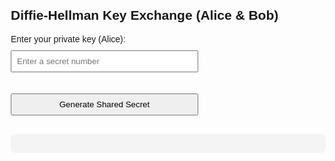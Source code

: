 <!DOCTYPE html>
<html lang="en">
<head>
  <meta charset="UTF-8">
  <title>Diffie-Hellman Key Exchange</title>
  <style>
    body {
      font-family: Arial, sans-serif;
      margin: 20px;
    }
    input, button {
      margin: 10px 0;
      padding: 8px;
      width: 300px;
    }
    #result {
      margin-top: 20px;
      background-color: #f4f4f4;
      padding: 15px;
      border-radius: 8px;
    }
  </style>
</head>
<body>

  <h2>Diffie-Hellman Key Exchange (Alice & Bob)</h2>

  <label>Enter your private key (Alice):</label><br>
  <input type="number" id="alicePrivateKey" placeholder="Enter a secret number"><br>
  
  <button onclick="performKeyExchange()">Generate Shared Secret</button>

  <div id="result"></div>

  <script>
    // Fixed prime number (p) and primitive root (g)
    const p = 23; // prime number
    const g = 5;  // primitive root

    // Randomly generate Bob's private key
    const bobPrivateKey = Math.floor(Math.random() * (p-2)) + 2; // between 2 and p-1

    function modPow(base, exponent, modulus) {
      if (modulus === 1) return 0;
      let result = 1;
      base = base % modulus;
      while (exponent > 0) {
        if (exponent % 2 === 1) {
          result = (result * base) % modulus;
        }
        exponent = Math.floor(exponent / 2);
        base = (base * base) % modulus;
      }
      return result;
    }

    function performKeyExchange() {
      const alicePrivateKey = parseInt(document.getElementById('alicePrivateKey').value);
      if (isNaN(alicePrivateKey) || alicePrivateKey <= 1 || alicePrivateKey >= p) {
        alert('Please enter a valid private key between 2 and ' + (p-1));
        return;
      }

      // Public keys
      const alicePublicKey = modPow(g, alicePrivateKey, p);
      const bobPublicKey = modPow(g, bobPrivateKey, p);

      // Shared secret keys
      const aliceSharedSecret = modPow(bobPublicKey, alicePrivateKey, p);
      const bobSharedSecret = modPow(alicePublicKey, bobPrivateKey, p);

      const resultDiv = document.getElementById('result');
      resultDiv.innerHTML = `
        <b>Public Parameters:</b><br>
        Prime (p): ${p}<br>
        Primitive Root (g): ${g}<br><br>

        <b>Alice's Private Key:</b> ${alicePrivateKey}<br>
        <b>Alice's Public Key:</b> ${alicePublicKey}<br><br>

        <b>Bob's Private Key:</b> ${bobPrivateKey} (generated by system)<br>
        <b>Bob's Public Key:</b> ${bobPublicKey}<br><br>

        <b>Shared Secret Computed by Alice:</b> ${aliceSharedSecret}<br>
        <b>Shared Secret Computed by Bob:</b> ${bobSharedSecret}<br><br>

        <b>Result:</b> ${aliceSharedSecret === bobSharedSecret ? "Success! Shared secrets match." : "Error! Shared secrets do not match."}
      `;
    }
  </script>

</body>
</html>
